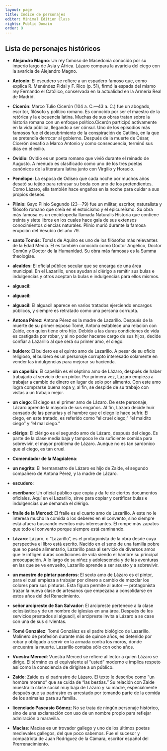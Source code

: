 ```yaml
---
layout: page
title: Índice de personajes
editor: Minimal Edition Class
rights: Public Domain
order: 9
---
```


 
## Lista de personajes históricos
 
- **Alejandro Magno**:  Un rey famoso de Macedonia conocido por su imperio largo de Asia y África. Lázaro compara la avaricia del ciego con la avaricia de Alejandro Magno.  
- **Antonio**:  El escudero se refiere a un espadero famoso que, como explica R. Menéndez Pidal y F. Rico (p. 51), firmó la espada del mismo rey Fernando el Católico, conservada en la actualidad en la Armería Real de Madrid.  
- **Cicerón**:  Marco Tulio Cicerón (104 a. C.—43 a. C.) fue un abogado, escritor, filósofo y político romano. Es conocido por ser el maestro de la retórica y la elocuencia latina. Muchas de sus obras tratan sobre la historia romana con un enfoque político.Cicerón participó activamente en la vida pública, llegando a ser cónsul. Uno de los episodios más famosos fue el descubrimiento de la conspiración de Catilina, en la que se pretendía derrocar al gobierno. Después de la muerte de César, Cicerón desafió a Marco Antonio y como consecuencia, terminó sus días en el exilio.  
- **Ovidio**:  Ovidio es un poeta romano que vivió durante el reinado de Augusto. A menudo es clasificado como uno de los tres poetas canónicos de la literatura latina junto con Virgilio y Horacio.  
- **Penélope**:  La esposa de Odiseo que cada noche por muchos años desató su tejido para retrasar su boda con uno de los pretendientes. Como Lázaro, ella también hace engaños en la noche para cuidar a sus propios deseos.  
- **Plinio**:  Gayo Plinio Segundo (23—79) fue un militar, escritor, naturalista y filósofo romano que creía en el estoicismo y el epicureísmo. Su obra más famosa es un enciclopedia llamada Naturalis Historia que contiene treinta y siete libros en los cuales hace gala de sus extensos conocimientos ciencias naturales. Plinio murió durante la famosa erupción del Vesubio del año 79.  
- **santo Tomás**:  Tomás de Aquino es uno de los filósofos más relevantes de la Edad Media. Él es también conocido como Doctor Angélico, Doctor Común y Doctor de la Humanidad. Su obra más famosas es la Summa theologiae. 
  
- **alcaldes**:  El oficial público secular que se encarga de una área municipal. En el Lazarillo, unos ayudan al clérigo a remitir sus bulas e indulgencias y otros aceptan la bulas e indulgencias para ellos mismos.  
- **alguacil**:   
- **alguacil**:   
- **alguacil**:  El alguacil aparece en varios tratados ejerciendo encargos públicos, y siempre es retratado como una persona corrupta.  
- **Antona Pérez**:  Antona Pérez es la madre de Lazarillo. Después de la muerte de su primer esposo Tomé, Antona establece una relación con Zaide, con quien tiene otro hijo. Debido a las duras condiciones de vida es castigada por robar, y al no poder hacerse cargo de sus hijos, decide confiar a Lazarillo al que será su primer amo, el ciego.  
- **buldero**:  El buldero es el quinto amo de Lazarillo. A pesar de su oficio religioso, el buldero es un personaje corrupto interesado solamente en vender las indulgencias para mejorar su hacienda.  
- **un capellán**:  El capellán es el séptimo amo de Lázaro, después de haber trabajado al servicio de un pintor. Por primera vez, Lázaro empieza a trabajar a cambio de dinero en lugar de solo por alimento. Con este amo logra comprarse buena ropa y, al fin, se despide de su trabajo con vistas a un trabajo mejor.  
- **un ciego**:   El ciego es el primer amo de Lázaro. De este personaje, Lázaro aprende la mayoría de sus engaños. Al fin, Lázaro decide huir cansado de las penurias y el hambre que el ciego le hace sufrir. El ciego, en este tratado, es referido como “el cruel ciego,” “el maldito ciego” y “el mal ciego.”  
- **clérigo**:  El clérigo es el segundo amo de Lázaro, después del ciego. Es parte de la clase media baja y tampoco le da suficiente comida para sobrevivir, el mayor problema de Lázaro. Aunque no es tan sardónico que el ciego, es tan cruel.  
- **Comendador de la Magdalena**:   
- **un negrito**:  El hermanastro de Lázaro es hijo de Zaide, el segundo compañero de Antona Pérez, y la madre de Lázaro.  
- **escudero**:   
- **escribano**:  Un oficial público que copia y da fe de ciertos documentos oficiales. Aquí en el Lazarillo, sirve para copiar y certificar bulas e indulgencias que demanda el clérigo.  
- **fraile de la Merced**:  El fraile es el cuarto amo de Lazarillo. A este no le interesa mucho la comida o los deberes en el convento, sino siempre está afuera buscando eventos más interesantes. Él rompe más zapatos que todo el convento porque siempre está caminando.  
- **Lázaro**:  Lázaro, o “Lazarillo”, es el protagonista de la obra desde cuya perspectiva el libro está escrito. Nacido en el seno de una familia pobre que no puede alimentarlo, Lazarillo pasa al servicio de diversos amos que le infligen duras condiciones de vida siendo el hambre su principal preocupación. A lo largo de su niñez y adolescencia y de las aventuras en las que se ve envuelto, Lazarillo aprende a ser asusto y a sobrevivir.  
- **un maestro de pintar panderos**:  El sexto amo de Lázaro es el pintor, para el cual empieza a trabajar por dinero a cambio de mezclar los colores para sus pinturas. Esta figura permite al autor — protagonista trazar la nueva clase de artesanos que empezaba a consolidarse en estos años del del Renacimiento.  
- **señor arcipreste de San Salvador**:  El arcipreste pertenece a la clase eclesiástica y de un nombre de iglesias en una área. Después de los servicios prestados al alguacil, el arcipreste invita a Lázaro a se case con una de sus sirvientas.  
- **Tomé González**:  Tomé González es el padre biológico de Lazarillo. Molinero de profesión durante más de quince años, es detenido por robar y obligado a servir en la armada contra los moros, donde encuentra la muerte. Lazarillo contaba sólo con ocho años.  
- **Vuestra Merced**:  Vuestra Merced se refiere al lector a quien Lázaro se dirige. El término es el equivalente al “usted” moderno e implica respeto así como la consciencia de dirigirse a un público.  
- **Zaide**:  Zaide es el padrastro de Lázaro. El texto le describe como “un hombre moreno” que se cuida de “las bestias.” Su relación con Zaide muestra la clase social muy baja de Lázaro y su madre, especialmente después que su padrastro es arrestado por tomando parte de la comida de los animales para su familia. 
  
- **licenciado Pascasio Gómez**:  No se trata de ningún personaje histórico, sino de una exclamación con uso de un nombre propio para reflejar admiración o maravilla.  
- **Macías**:  Macías es un trovador gallego y uno de los últimos poetas medievales gallegos, del que poco sabemos. Fue el sucesor y compatriota de Juan Rodríguez de la Cámara, escritor español del Prerrenacimiento. 
 